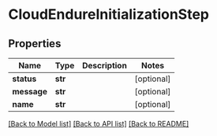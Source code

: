 # CloudEndureInitializationStep

## Properties
Name | Type | Description | Notes
------------ | ------------- | ------------- | -------------
**status** | **str** |  | [optional]
**message** | **str** |  | [optional]
**name** | **str** |  | [optional]

[[Back to Model list]](API_README.md#documentation-for-models) [[Back to API list]](API_README.md#documentation-for-api-endpoints) [[Back to README]](API_README.md)

